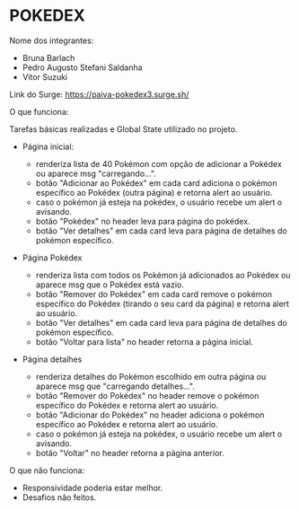 # POKEDEX

Nome dos integrantes: 
- Bruna Barlach 
- Pedro Augusto Stefani Saldanha
- Vitor Suzuki


Link do Surge: https://paiva-pokedex3.surge.sh/


O que funciona:

Tarefas básicas realizadas e Global State utilizado no projeto.

- Página inicial:
  - renderiza lista de 40 Pokémon com opção de adicionar a Pokédex ou aparece msg "carregando...".
  - botão "Adicionar ao Pokédex" em cada card adiciona o pokémon específico ao Pokédex (outra página) e retorna alert ao usuário.
  - caso o pokémon já esteja na pokédex, o usuário recebe um alert o avisando.
  - botão "Pokédex" no header leva para página do pokédex.
  - botão "Ver detalhes" em cada card leva para página de detalhes do pokémon específico.

- Página Pokédex
  - renderiza lista com todos os Pokémon já adicionados ao Pokédex ou aparece msg que o Pokédex está vazio.
  - botão "Remover do Pokédex" em cada card remove o pokémon específico do Pokédex (tirando o seu card da página) e retorna alert ao usuário.
  - botão "Ver detalhes" em cada card leva para página de detalhes do pokémon específico.
  - botão "Voltar para lista" no header retorna a página inicial.


- Página detalhes
  - renderiza detalhes do Pokémon escolhido em outra página ou aparece msg que "carregando detalhes...".
  - botão "Remover do Pokédex" no header remove o pokémon específico do Pokédex e retorna alert ao usuário.
  - botão "Adicionar do Pokédex" no header adiciona o pokémon específico ao Pokédex e retorna alert ao usuário.
  - caso o pokémon já esteja na pokédex, o usuário recebe um alert o avisando.
  - botão "Voltar" no header retorna a página anterior.


O que não funciona: 
- Responsividade poderia estar melhor.
- Desafios não feitos.
